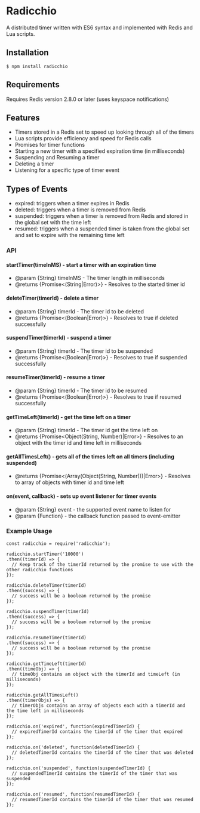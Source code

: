 # Radicchio
A distributed timer written with ES6 syntax and implemented with Redis and Lua scripts.

## Installation
```
$ npm install radicchio
```

## Requirements
Requires Redis version 2.8.0 or later (uses keyspace notifications)

## Features
- Timers stored in a Redis set to speed up looking through all of the timers
- Lua scripts provide efficiency and speed for Redis calls
- Promises for timer functions
- Starting a new timer with a specified expiration time (in milliseconds)
- Suspending and Resuming a timer
- Deleting a timer
- Listening for a specific type of timer event

## Types of Events
- expired: triggers when a timer expires in Redis
- deleted: triggers when a timer is removed from Redis
- suspended: triggers when a timer is removed from Redis and stored in the global set with the time left
- resumed: triggers when a suspended timer is taken from the global set and set to expire with the remaining time left

### API
#### startTimer(timeInMS) - start a timer with an expiration time
- @param {String} timeInMS - The timer length in milliseconds
- @returns {Promise<(String|Error)>} - Resolves to the started timer id

#### deleteTimer(timerId) - delete a timer
- @param {String} timerId - The timer id to be deleted
- @returns {Promise<(Boolean|Error)>} - Resolves to true if deleted successfully

#### suspendTimer(timerId) - suspend a timer
- @param {String} timerId - The timer id to be suspended
- @returns {Promise<(Boolean|Error)>} - Resolves to true if suspended successfully

#### resumeTimer(timerId) - resume a timer
- @param {String} timerId - The timer id to be resumed
- @returns {Promise<(Boolean|Error)>} - Resolves to true if resumed successfully

#### getTimeLeft(timerId) - get the time left on a timer
- @param {String} timerId - The timer id get the time left on
- @returns {Promise<Object(String, Number)|Error>} - Resolves to an object with the timer id and time left in milliseconds

#### getAllTimesLeft() - gets all of the times left on all timers (including suspended)
- @returns {Promise<(Array(Object(String, Number)))|Error>} - Resolves to array of objects with timer id and time left

#### on(event, callback) - sets up event listener for timer events
- @param {String} event - the supported event name to listen for
- @param {Function} - the callback function passed to event-emitter

### Example Usage
```
const radicchio = require('radicchio');

radicchio.startTimer('10000')
.then((timerId) => {
  // Keep track of the timerId returned by the promise to use with the other radicchio functions
});

radicchio.deleteTimer(timerId)
.then((success) => {
  // success will be a boolean returned by the promise
});

radicchio.suspendTimer(timerId)
.then((success) => {
  // success will be a boolean returned by the promise
});

radicchio.resumeTimer(timerId)
.then((success) => {
  // success will be a boolean returned by the promise
});

radicchio.getTimeLeft(timerId)
.then((timeObj) => {
  // timeObj contains an object with the timerId and timeLeft (in milliseconds)
});

radicchio.getAllTimesLeft()
.then((timerObjs) => {
  // timerObjs contains an array of objects each with a timerId and the time left in milliseconds
});

radicchio.on('expired', function(expiredTimerId) {
  // expiredTimerId contains the timerId of the timer that expired
});

radicchio.on('deleted', function(deletedTimerId) {
  // deletedTimerId contains the timerId of the timer that was deleted
});

radicchio.on('suspended', function(suspendedTimerId) {
  // suspendedTimerId contains the timerId of the timer that was suspended
});

radicchio.on('resumed', function(resumedTimerId) {
  // resumedTimerId contains the timerId of the timer that was resumed
});
```
